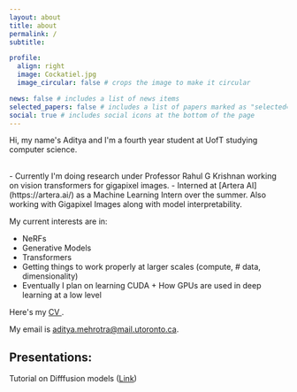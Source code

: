 ```yaml
---
layout: about
title: about
permalink: /
subtitle:

profile:
  align: right
  image: Cockatiel.jpg
  image_circular: false # crops the image to make it circular

news: false # includes a list of news items
selected_papers: false # includes a list of papers marked as "selected={true}"
social: true # includes social icons at the bottom of the page
---
```


Hi, my name's Aditya and I'm a fourth year student at UofT studying computer science.

<br>
- Currently I'm doing research under Professor Rahul G Krishnan working on vision transformers for gigapixel images.
- Interned at [Artera AI](https://artera.ai/) as a Machine Learning Intern over the summer. Also working with Gigapixel Images along with model interpretability.
<!-- - Working with Ashkan Mirazei on personalizing diffusion models. -->

My current interests are in:

- NeRFs
- Generative Models
- Transformers
- Getting things to work properly at larger scales (compute, # data, dimensionality)
- Eventually I plan on learning CUDA + How GPUs are used in deep learning at a low level

Here's my <a href = "https://drive.google.com/file/d/1KXI2hNXdKIuAaxyukKirS6X_rVlInrvP/view?usp=sharing"> CV </a>.

My email is aditya.mehrotra@mail.utoronto.ca.

## Presentations:

Tutorial on Difffusion models (<a href = "https://docs.google.com/presentation/d/1ZOa818YbzXLxfUGjg7RaxYW-vwfLZEDCWYx4GIcHPIc/edit?usp=sharing">Link</a>)

